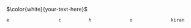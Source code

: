 $\color{white}{your-text-here}$
```bash
e                  c          h              o              kiran
```
